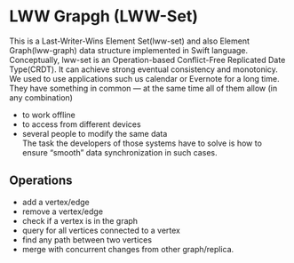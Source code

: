 # LWW Grapgh (LWW-Set)
This is a Last-Writer-Wins Element Set(lww-set) and also Element Graph(lww-graph) data structure implemented in Swift language. Conceptually, lww-set is an Operation-based Conflict-Free Replicated Date Type(CRDT). It can achieve strong eventual consistency and monotonicy. 
<br>We used to use applications such us calendar or Evernote for a long time. 
<br>They have something in common — at the same time all of them allow (in any combination)
- to work offline
- to access from different devices
- several people to modify the same data
<br>The task the developers of those systems have to solve is how to ensure “smooth” data synchronization in such cases.

## Operations
- add a vertex/edge
- remove a vertex/edge
- check if a vertex is in the graph
- query for all vertices connected to a vertex
- find any path between two vertices
- merge with concurrent changes from other graph/replica.
